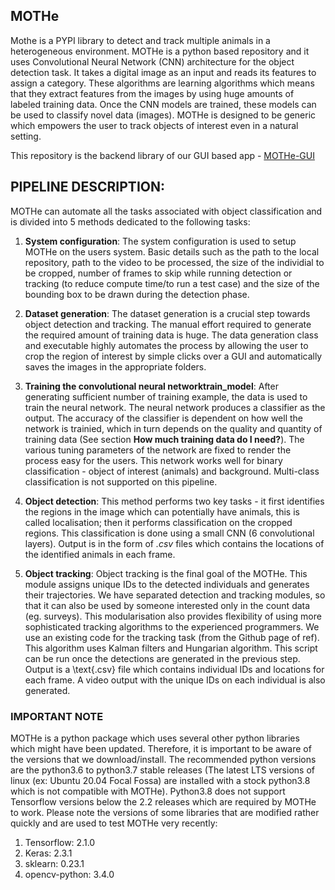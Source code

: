 ## MOTHe
Mothe is a PYPI library to detect and track multiple animals in a heterogeneous environment. MOTHe is a python based repository and it uses Convolutional Neural Network (CNN) architecture for the object detection task. It takes a digital image as an input and reads its features to assign a category. These algorithms are learning algorithms which means that they extract features from the images by using huge amounts of labeled training data. Once the CNN models are trained, these models can be used to classify novel data (images). MOTHe is designed to be generic which empowers the user to track objects of interest even in a natural setting.

This repository is the backend library of our GUI based app - [MOTHe-GUI](github.com/tee-lab/MOTHe-GUI) 


## PIPELINE DESCRIPTION:

MOTHe can automate all the tasks associated with object classification and is divided into 5 methods dedicated to the following tasks:

1. __System configuration__: The system configuration is used to setup MOTHe on the users system. Basic details such as the path to the local repository, path to the video to be processed, the size of the individial to be cropped, number of frames to skip while running detection or tracking (to reduce compute time/to run a test case) and the size of the bounding box to be drawn during the detection phase.

2. __Dataset generation__: The dataset generation is a crucial step towards object detection and tracking. The manual effort required to generate the required amount of training data is huge. The data generation class and executable highly automates the process by allowing the user to crop the region of interest by simple clicks over a GUI and automatically saves the images in the appropriate folders.

3. __Training the convolutional neural networktrain_model__: After generating sufficient number of training example, the data is used to train the neural network. The neural network produces a classifier as the output. The accuracy of the classifier is dependent on how well the network is trainied, which in turn depends on the quality and quantity of training data (See section __How much training data do I need?__). The various tuning parameters of the network are fixed to render the process easy for the users. This network works well for binary classification - object of interest (animals) and background. Multi-class classification is not supported on this pipeline.

4. __Object detection__: This method performs two key tasks - it first identifies the regions in the image which can potentially have animals, this is called localisation; then it performs classification on the cropped regions. This classification is done using a small CNN (6 convolutional layers). Output is in the form of *.csv* files which contains the locations of the identified animals in each frame.

5. __Object tracking__: Object tracking is the final goal of the MOTHe. This module assigns unique IDs to the detected individuals and generates their trajectories. We have separated detection and tracking modules, so that it can also be used by someone interested only in the count data (eg. surveys). This modularisation also provides flexibility of using more sophisticated tracking algorithms to the experienced programmers. We use an existing code for the tracking task (from the Github page of ref). This algorithm uses Kalman filters and Hungarian algorithm. This script can be run once the detections are generated in the previous step. Output is a \text{.csv} file which contains individual IDs and locations for each frame. A video output with the unique IDs on each individual is also generated.


### IMPORTANT NOTE

MOTHe is a python package which uses several other python libraries which might have been updated. Therefore, it is important to be aware of the versions that we download/install. The recommended python versions are the python3.6 to python3.7 stable releases (The latest LTS versions of linux (ex: Ubuntu 20.04 Focal Fossa) are installed with a stock python3.8 which is not compatible with MOTHe). Python3.8 does not support Tensorflow versions below the 2.2 releases which are required by MOTHe to work. Please note the versions of some libraries that are modified rather quickly and are used to test MOTHe very recently:

1. Tensorflow: 2.1.0
2. Keras: 2.3.1
3. sklearn: 0.23.1
4. opencv-python: 3.4.0
